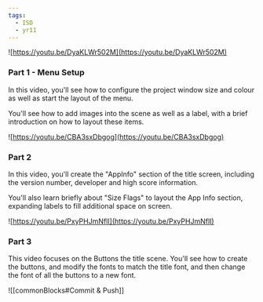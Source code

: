 ```yaml
---
tags:
  - ISD
  - yr11
---
```



![https://youtu.be/DyaKLWr502M](https://youtu.be/DyaKLWr502M)

### **Part 1 - Menu Setup**

In this video, you'll see how to configure the project window size and colour as well as start the layout of the menu.

You'll see how to add images into the scene as well as a label, with a brief introduction on how to layout these items.

![https://youtu.be/CBA3sxDbgog](https://youtu.be/CBA3sxDbgog)

### **Part 2**

In this video, you'll create the "AppInfo" section of the title screen, including the version number, developer and high score information.

You'll also learn briefly about "Size Flags" to layout the App Info section, expanding labels to fill additional space on screen.

![https://youtu.be/PxyPHJmNflI](https://youtu.be/PxyPHJmNflI)

### **Part 3**

This video focuses on the Buttons the title scene. You'll see how to create the buttons, and modify the fonts to match the title font, and then change the font of all the buttons to a new font.

  
![[commonBlocks#Commit & Push]]